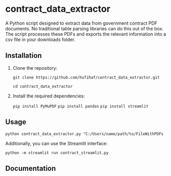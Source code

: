# contract_data_extractor

A Python script designed to extract data from government contract PDF documents. No traditional table parsing libraries can do this out of the box. The script processes these PDFs and exports the relevant information into a csv file in your downloads folder.

## Installation

1. Clone the repository:

   ```git clone https://github.com/hufihaf/contract_data_extractor.git```
   
   ```cd contract_data_extractor```

2. Install the required dependencies:

   ```pip install PyMuPDF```
   ```pip install pandas```
   ```pip install streamlit```

## Usage

```python contract_data_extractor.py "C:/Users/name/path/to/FileWithPDFs```

Additionally, you can use the Streamlit interface:

```python -m streamlit run contract_streamlit.py```

## Documentation
